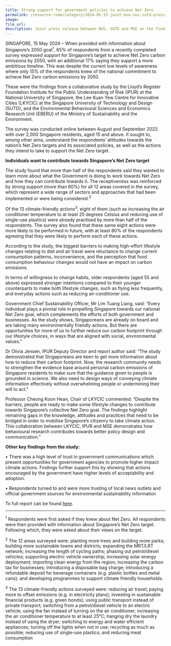 ```yaml
---  
title: Strong support for government policies to achieve Net Zero
permalink: /resource-room/category/2024-05-15-joint-mse-nus-sutd-press-release-net-zero-survey-results
image:  
file_url:
description: Joint press release between NUS, SUTD and MSE on the findings for the Getting to Net Zero
---
```

SINGAPORE, 15 May 2024 – When provided with information about Singapore’s 2050 goal<sup>1</sup>, 65% of respondents from a recently completed survey expressed support for Singapore’s target to achieve Net Zero carbon emissions by 2050, with an additional 17% saying they support a more ambitious timeline. This was despite the current low levels of awareness where only 15% of the respondents knew of the national commitment to achieve Net Zero carbon emissions by 2050.

These were the findings from a collaborative study by the Lloyd’s Register Foundation Institute for the Public Understanding of Risk (IPUR) at the National University of Singapore, the Lee Kuan Yew Centre for Innovative Cities (LKYCIC) at the Singapore
University of Technology and Design (SUTD), and the Environmental Behavioural
Sciences and Economics Research Unit (EBERU) of the Ministry of Sustainability and
the Environment.

The survey was conducted online between August and September 2023 with over
2,000 Singapore residents, aged 15 and above. It sought to, among other aims,
understand the respondents’ attitudes towards the nation’s Net Zero targets and its
associated policies, as well as the actions they intend to take to support the Net Zero
target.

**Individuals want to contribute towards Singapore’s Net Zero target**

The study found that more than half of the respondents said they wanted to learn more
about what the Government is doing to work towards Net Zero and how they can
contribute towards it. The receptiveness was reinforced by strong support (more than
60%) for all 12 areas covered in the survey, which represent a wide range of sectors
and approaches that had been implemented or were being considered.<sup>2</sup>

Of the 13 climate-friendly actions<sup>3</sup>, eight of them (such as increasing the air conditioner temperature to at least 25 degrees Celsius and reducing use of single-use plastics) were already practised by more than half of the respondents. The survey also found that these same eight actions were more likely to be performed in future, with at least 80% of the respondents agreeing that they were likely to perform each of these actions.

According to the study, the biggest barriers to making high-effort lifestyle changes relating to diet and air travel were reluctance to change current consumption patterns, inconvenience, and the perception that food consumption behaviour changes would not have an impact on carbon emissions.

In terms of willingness to change habits, older respondents (aged 55 and above) expressed stronger intentions compared to their younger counterparts to make both lifestyle changes, such as flying less frequently, and everyday actions such as reducing air-conditioner use. 

Government Chief Sustainability Officer, Mr Lim Tuang Liang, said: “Every individual plays a pivotal role in propelling Singapore towards our national Net Zero goal, which complements the efforts of both government and businesses. As the study shows, Singaporeans are already on board and are taking many environmentally friendly actions. But there are opportunities for more of us to further reduce our carbon footprint through our lifestyle choices, in ways that are aligned with social, environmental values.” 

Dr Olivia Jensen, IPUR Deputy Director and report author said: “The study demonstrated that Singaporeans are keen to get more information about how to reduce their carbon footprint. Now, the research community needs to strengthen the evidence base around personal carbon emissions of Singapore residents to make sure that the guidance given to people is grounded in science. We also need to design ways of conveying climate information effectively without overwhelming people or undermining their will to act.” 

Professor Cheong Koon Hean, Chair of LKYCIC commented: “Despite the barriers, people are ready to make some lifestyle changes to contribute towards Singapore’s collective Net Zero goal. The findings highlight remaining gaps in the knowledge, attitudes and practices that need to be bridged in order to mobilise Singapore’s citizenry to take climate action.  This collaboration between LKYCIC, IPUR and MSE demonstrates how behavioural research contributes towards better policy design and communication.”

**Other key findings from the study:**

•	There was a high level of trust in government communications which present opportunities for government agencies to promote higher impact climate actions. Findings further support this by showing that actions encouraged by the government have higher levels of acceptability and adoption.

•	Respondents turned to and were more trusting of local news outlets and official government sources for environmental sustainability information

To full report can be found <a href="[url](https://ipur.nus.edu.sg/wp-content/uploads/2024/05/Getting-to-Net-Zero-Report-1.pdf)">here</a>. 

___________________________________________________________
<sup>1</sup> Respondents were first asked if they knew about Net Zero. All respondents were then provided with information about Singapore’s Net Zero target. Following which, they were asked about their views on the target. 

<sup>2</sup> The 12 areas surveyed were: planting more trees and building more parks; building more sustainable towns and districts; expanding the MRT/LRT network; increasing the length of cycling paths; phasing out petrol/diesel vehicles; supporting electric vehicle ownership; increasing solar energy deployment; importing clean energy from the region; increasing the carbon tax for businesses; introducing a disposable bag charge; introducing a refundable deposit for beverage containers (e.g. plastic bottles and metal cans); and developing programmes to support climate friendly households.

<sup>3</sup> The 13 climate-friendly actions surveyed were: reducing air travel; paying more to offset emissions (e.g. in electricity plans); investing in sustainable financial products (e.g. green bonds); using public transport instead of private transport; switching from a petrol/diesel vehicle to an electric vehicle; using the fan instead of turning on the air conditioner; increasing the air conditioner temperature to at least 25°C; hanging dry the laundry instead of using the dryer; switching to energy and water efficient appliances; turning off the lights when not in use; recycling as much as possible; reducing use of single-use plastics; and reducing meat consumption
